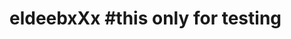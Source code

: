 # eldeebxXx                                                                                                                                #this only for testing

